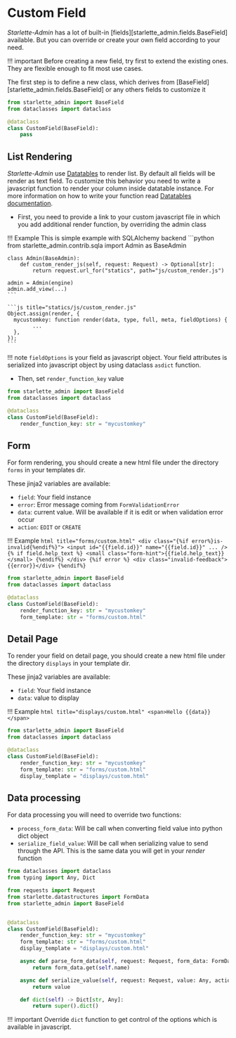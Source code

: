 # Custom Field

*Starlette-Admin* has a lot of built-in [fields][starlette_admin.fields.BaseField] available. But you can override or create your own field
according to your need.

!!! important
    Before creating a new field, try first to extend the existing ones. They are flexible enough to fit most use cases.

The first step is to define a new class, which derives from [BaseField][starlette_admin.fields.BaseField] or any others fields to customize it

```python
from starlette_admin import BaseField
from dataclasses import dataclass

@dataclass
class CustomField(BaseField):
    pass
```

## List Rendering

*Starlette-Admin* use [Datatables](https://datatables.net/) to render list. By default all fields will be render as text field.
To customize this behavior you need to write a javascript function to
render your column inside datatable instance. For more information on how to write your function
read [Datatables documentation](https://datatables.net/reference/option/columns.render).

* First, you need to provide a link to your custom javascript file in which you add additional render function, by overriding
the admin class

!!! Example
    This is simple example with SQLAlchemy backend
    ```python
    from starlette_admin.contrib.sqla import Admin as BaseAdmin
    
    class Admin(BaseAdmin):
        def custom_render_js(self, request: Request) -> Optional[str]:
            return request.url_for("statics", path="js/custom_render.js")
    
    admin = Admin(engine)
    admin.add_view(...)
    ```

    ```js title="statics/js/custom_render.js"
    Object.assign(render, {
      mycustomkey: function render(data, type, full, meta, fieldOptions) {
            ...
      },
    });
    ```
!!! note
    `fieldOptions` is your field as javascript object. Your field attributes is serialized into
    javascript object by using dataclass `asdict` function.
    
* Then, set `render_function_key` value

```python
from starlette_admin import BaseField
from dataclasses import dataclass

@dataclass
class CustomField(BaseField):
    render_function_key: str = "mycustomkey" 
```

## Form

For form rendering, you should create a new html file under the directory `forms` in your templates dir.

These jinja2 variables are available:

* `field`: Your field instance
* `error`: Error message coming from `FormValidationError`
* `data`: current value. Will be available if it is edit or when validation error occur
* `action`: `EDIT` or `CREATE`

!!! Example
    ```html title="forms/custom.html"
    <div class="{%if error%}is-invalid{%endif%}">
        <input id="{{field.id}}" name="{{field.id}}" ... />
        {% if field.help_text %}
        <small class="form-hint">{{field.help_text}}</small>
        {%endif%}
    </div>
    {%if error %}
    <div class="invalid-feedback">{{error}}</div>
    {%endif%}
    ```
```python
from starlette_admin import BaseField
from dataclasses import dataclass

@dataclass
class CustomField(BaseField):
    render_function_key: str = "mycustomkey" 
    form_template: str = "forms/custom.html" 
```

## Detail Page

To render your field on detail page, you should create a new html file under the directory `displays` in your template dir.

These jinja2 variables are available:

* `field`: Your field instance
* `data`: value to display


!!! Example
    ```html title="displays/custom.html"
    <span>Hello {{data}}</span>
    ```
```python
from starlette_admin import BaseField
from dataclasses import dataclass

@dataclass
class CustomField(BaseField):
    render_function_key: str = "mycustomkey" 
    form_template: str = "forms/custom.html" 
    display_template = "displays/custom.html"
```

## Data processing 

For data processing you will need to override two functions:

* `process_form_data`:  Will be call when converting field value into python dict object
* `serialize_field_value`: Will be call when serializing value to send through the API. This is the same data
you will get in your *render* function


```python
from dataclasses import dataclass
from typing import Any, Dict

from requests import Request
from starlette.datastructures import FormData
from starlette_admin import BaseField


@dataclass
class CustomField(BaseField):
    render_function_key: str = "mycustomkey"
    form_template: str = "forms/custom.html"
    display_template = "displays/custom.html"

    async def parse_form_data(self, request: Request, form_data: FormData) -> Any:
        return form_data.get(self.name)

    async def serialize_value(self, request: Request, value: Any, action: RequestAction) -> Any:
        return value

    def dict(self) -> Dict[str, Any]:
        return super().dict()

```


!!! important
    Override `dict` function to get control of the options which is available in javascript.